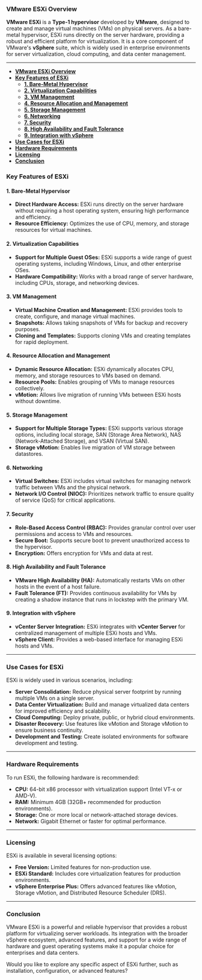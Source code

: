 ### **VMware ESXi Overview**

**VMware ESXi** is a **Type-1 hypervisor** developed by **VMware**, designed to create and manage virtual machines (VMs) on physical servers. As a bare-metal hypervisor, ESXi runs directly on the server hardware, providing a robust and efficient platform for virtualization. It is a core component of VMware's **vSphere** suite, which is widely used in enterprise environments for server virtualization, cloud computing, and data center management.

---

- [**VMware ESXi Overview**](#vmware-esxi-overview)
- [**Key Features of ESXi**](#key-features-of-esxi)
  - [**1. Bare-Metal Hypervisor**](#1-bare-metal-hypervisor)
  - [**2. Virtualization Capabilities**](#2-virtualization-capabilities)
  - [**3. VM Management**](#3-vm-management)
  - [**4. Resource Allocation and Management**](#4-resource-allocation-and-management)
  - [**5. Storage Management**](#5-storage-management)
  - [**6. Networking**](#6-networking)
  - [**7. Security**](#7-security)
  - [**8. High Availability and Fault Tolerance**](#8-high-availability-and-fault-tolerance)
  - [**9. Integration with vSphere**](#9-integration-with-vsphere)
- [**Use Cases for ESXi**](#use-cases-for-esxi)
- [**Hardware Requirements**](#hardware-requirements)
- [**Licensing**](#licensing)
- [**Conclusion**](#conclusion)


### **Key Features of ESXi**

#### **1. Bare-Metal Hypervisor**
- **Direct Hardware Access:** ESXi runs directly on the server hardware without requiring a host operating system, ensuring high performance and efficiency.
- **Resource Efficiency:** Optimizes the use of CPU, memory, and storage resources for virtual machines.

#### **2. Virtualization Capabilities**
- **Support for Multiple Guest OSes:** ESXi supports a wide range of guest operating systems, including Windows, Linux, and other enterprise OSes.
- **Hardware Compatibility:** Works with a broad range of server hardware, including CPUs, storage, and networking devices.

#### **3. VM Management**
- **Virtual Machine Creation and Management:** ESXi provides tools to create, configure, and manage virtual machines.
- **Snapshots:** Allows taking snapshots of VMs for backup and recovery purposes.
- **Cloning and Templates:** Supports cloning VMs and creating templates for rapid deployment.

#### **4. Resource Allocation and Management**
- **Dynamic Resource Allocation:** ESXi dynamically allocates CPU, memory, and storage resources to VMs based on demand.
- **Resource Pools:** Enables grouping of VMs to manage resources collectively.
- **vMotion:** Allows live migration of running VMs between ESXi hosts without downtime.

#### **5. Storage Management**
- **Support for Multiple Storage Types:** ESXi supports various storage options, including local storage, SAN (Storage Area Network), NAS (Network-Attached Storage), and VSAN (Virtual SAN).
- **Storage vMotion:** Enables live migration of VM storage between datastores.

#### **6. Networking**
- **Virtual Switches:** ESXi includes virtual switches for managing network traffic between VMs and the physical network.
- **Network I/O Control (NIOC):** Prioritizes network traffic to ensure quality of service (QoS) for critical applications.

#### **7. Security**
- **Role-Based Access Control (RBAC):** Provides granular control over user permissions and access to VMs and resources.
- **Secure Boot:** Supports secure boot to prevent unauthorized access to the hypervisor.
- **Encryption:** Offers encryption for VMs and data at rest.

#### **8. High Availability and Fault Tolerance**
- **VMware High Availability (HA):** Automatically restarts VMs on other hosts in the event of a host failure.
- **Fault Tolerance (FT):** Provides continuous availability for VMs by creating a shadow instance that runs in lockstep with the primary VM.

#### **9. Integration with vSphere**
- **vCenter Server Integration:** ESXi integrates with **vCenter Server** for centralized management of multiple ESXi hosts and VMs.
- **vSphere Client:** Provides a web-based interface for managing ESXi hosts and VMs.

---

### **Use Cases for ESXi**
ESXi is widely used in various scenarios, including:
- **Server Consolidation:** Reduce physical server footprint by running multiple VMs on a single server.
- **Data Center Virtualization:** Build and manage virtualized data centers for improved efficiency and scalability.
- **Cloud Computing:** Deploy private, public, or hybrid cloud environments.
- **Disaster Recovery:** Use features like vMotion and Storage vMotion to ensure business continuity.
- **Development and Testing:** Create isolated environments for software development and testing.

---

### **Hardware Requirements**
To run ESXi, the following hardware is recommended:
- **CPU:** 64-bit x86 processor with virtualization support (Intel VT-x or AMD-V).
- **RAM:** Minimum 4GB (32GB+ recommended for production environments).
- **Storage:** One or more local or network-attached storage devices.
- **Network:** Gigabit Ethernet or faster for optimal performance.

---

### **Licensing**
ESXi is available in several licensing options:
- **Free Version:** Limited features for non-production use.
- **ESXi Standard:** Includes core virtualization features for production environments.
- **vSphere Enterprise Plus:** Offers advanced features like vMotion, Storage vMotion, and Distributed Resource Scheduler (DRS).

---

### **Conclusion**
VMware ESXi is a powerful and reliable hypervisor that provides a robust platform for virtualizing server workloads. Its integration with the broader vSphere ecosystem, advanced features, and support for a wide range of hardware and guest operating systems make it a popular choice for enterprises and data centers.

Would you like to explore any specific aspect of ESXi further, such as installation, configuration, or advanced features?
